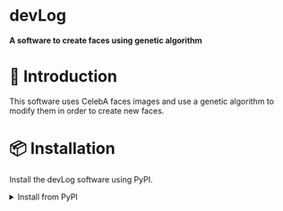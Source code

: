 # devLog

**A software to create faces using genetic algorithm**

# 👋 Introduction

This software uses CelebA faces images and use a genetic algorithm to modify them in order to create new faces.

# 📦 Installation

Install the devLog software using PyPI.

<details>
<summary>Install from PyPI</summary>
Installing the library with pip is the easiest way to get started with devLog

```bash
pip install devLog
```

</details>

